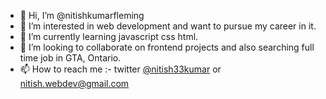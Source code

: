 - 👋 Hi, I’m @nitishkumarfleming
- 👀 I’m interested in web development and want to pursue my career in it.
- 🌱 I’m currently learning javascript css html.
- 💞️ I’m looking to collaborate on frontend projects and also searching full time job in GTA, Ontario.
- 📫 How to reach me :- twitter [@nitish33kumar](https://twitter.com/nitish33kumar) or nitish.webdev@gmail.com 

<!---
nitishkumarfleming/nitishkumarfleming is a ✨ special ✨ repository because its `README.md` (this file) appears on your GitHub profile.
You can click the Preview link to take a look at your changes.
--->
